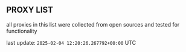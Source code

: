 ## PROXY LIST

all proxies in this list were collected from open sources and tested for functionality

last update: `2025-02-04 12:20:26.267792+00:00` UTC